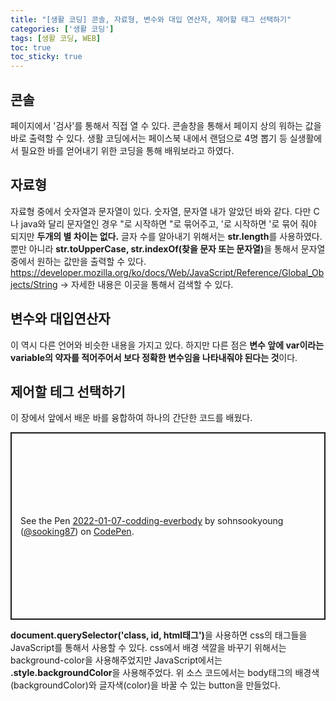 ```yaml
---
title: "[생활 코딩] 콘솔, 자료형, 변수와 대입 연산자, 제어할 태그 선택하기"
categories: ['생활 코딩']
tags: [생활 코딩, WEB]
toc: true
toc_sticky: true
---
```


## 콘솔
페이지에서 '검사'를 통해서 직접 열 수 있다. 콘솔창을 통해서 페이지 상의 워하는 값을 바로 출력할 수 있다. 생활 코딩에서는 페이스북 내에서 랜덤으로 4명 뽑기 등 실생활에서 필요한 바를 얻어내기 위한 코딩을 통해 배워보라고 하였다.<br>

## 자료형
자료형 중에서 숫자열과 문자열이 있다. 숫자열, 문자열 내가 알았던 바와 같다. 다만 C나 java와 달리 문자열인 경우 "로 시작하면 "로 묶어주고, '로 시작하면 '로 묶어 줘야 되지만 <strong>두개의 별 차이는 없다.</strong>
글자 수를 알아내기 위해서는 <strong>str.length</strong>를 사용하였다. 뿐만 아니라 <strong>str.toUpperCase, str.indexOf(찾을 문자 또는 문자열)</strong>을 통해서 문자열 중에서 원하는 값만을
출력할 수 있다. 
https://developer.mozilla.org/ko/docs/Web/JavaScript/Reference/Global_Objects/String
-> 자세한 내용은 이곳을 통해서 검색할 수 있다.<br>

## 변수와 대입연산자
이 역시 다른 언어와 비슷한 내용을 가지고 있다. 하지만 다른 점은 <strong>변수 앞에 var이라는 variable의 약자를 적어주어서 보다 정확한 변수임을 나타내줘야 된다는 것</strong>이다. 

## 제어할 테그 선택하기
이 장에서 앞에서 배운 바를 융합하여 하나의 간단한 코드를 배웠다. 
<p class="codepen" data-height="300" data-default-tab="html,result" data-slug-hash="zYELOjJ" data-user="sooking87" style="height: 300px; box-sizing: border-box; display: flex; align-items: center; justify-content: center; border: 2px solid; margin: 1em 0; padding: 1em;">
  <span>See the Pen <a href="https://codepen.io/sooking87/pen/zYELOjJ">
  2022-01-07-codding-everbody</a> by sohnsookyoung (<a href="https://codepen.io/sooking87">@sooking87</a>)
  on <a href="https://codepen.io">CodePen</a>.</span>
</p>
<script async src="https://cpwebassets.codepen.io/assets/embed/ei.js"></script>
<strong>document.querySelector('class, id, html태그')</strong>을 사용하면 css의 태그들을 JavaScript를 통해서 사용할 수 있다. css에서 배경 색깔을 바꾸기 위해서는 background-color을 사용해주었지만 JavaScript에서는 <strong>.style.backgroundColor</strong>을 사용해주었다.
위 소스 코드에서는 body태그의 배경색(backgroundColor)와 글자색(color)을 바꿀 수 있는 button을 만들었다. 

